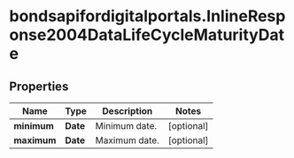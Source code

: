 # bondsapifordigitalportals.InlineResponse2004DataLifeCycleMaturityDate

## Properties

Name | Type | Description | Notes
------------ | ------------- | ------------- | -------------
**minimum** | **Date** | Minimum date. | [optional] 
**maximum** | **Date** | Maximum date. | [optional] 


